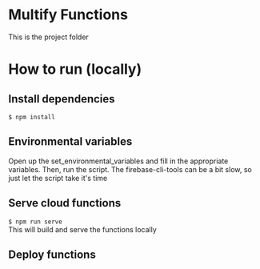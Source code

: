 # Multify Functions

This is the project folder 

# How to run (locally)
## Install dependencies
`$ npm install`

## Environmental variables
Open up the set_environmental_variables and fill in the appropriate variables. Then, run the script. The firebase-cli-tools can be a bit slow, so just let the script take it's time

## Serve cloud functions
`$ npm run serve`  
This will build and serve the functions locally

## Deploy functions
